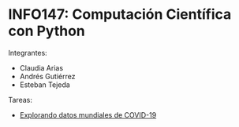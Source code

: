 # INFO147: Computación Científica con Python
Integrantes: 

  * Claudia Arias
  * Andrés Gutiérrez
  * Esteban Tejeda
 

Tareas:
  * [Explorando datos mundiales de COVID-19](https://github.com/clfak/INFO147/blob/main/unidad1/info147_tarea1.ipynb)
